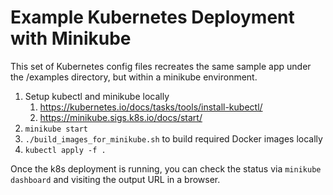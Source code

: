 # Example Kubernetes Deployment with Minikube

This set of Kubernetes config files recreates the same sample app under the /examples directory, but within a minikube environment.

1. Setup kubectl and minikube locally
   1. https://kubernetes.io/docs/tasks/tools/install-kubectl/
   2. https://minikube.sigs.k8s.io/docs/start/
2. `minikube start`
3. `./build_images_for_minikube.sh` to build required Docker images locally 
4. `kubectl apply -f .`

Once the k8s deployment is running, you can check the status via `minikube dashboard` and visiting the output URL in a browser.
